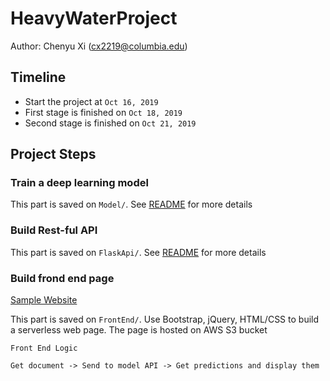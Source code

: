 # HeavyWaterProject
Author: Chenyu Xi (cx2219@columbia.edu)

## Timeline
- Start the project at `Oct 16, 2019`     
- First stage is finished on `Oct 18, 2019`  
- Second stage is finished on `Oct 21, 2019`  

## Project Steps

### Train a deep learning model
This part is saved on `Model/`. See <a href=https://github.com/XiplusChenyu/HeavyWaterProject/blob/master/Model/README.md>README</a> for more details

### Build Rest-ful API
This part is saved on `FlaskApi/`. See <a href=https://github.com/XiplusChenyu/HeavyWaterProject/blob/master/FlaskApi/README.md>README</a> for more details



### Build frond end page
<a href=http://document-classification-buk.s3-website-us-west-1.amazonaws.com/> Sample Website </a>  

This part is saved on `FrontEnd/`. Use Bootstrap, jQuery, HTML/CSS to build a serverless web page. The page is hosted on AWS S3 bucket

```
Front End Logic

Get document -> Send to model API -> Get predictions and display them
```
